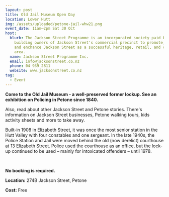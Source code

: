 ```yaml
---
layout: post
title: Old Jail Museum Open Day
location: Lower Hutt
img: /assets/uploaded/petone-jail-whw21.png
event_date: 11am–2pm Sat 30 Oct
host:
  blurb: The Jackson Street Programme is an incorporated society paid by the
    building owners of Jackson Street's commercial precinct to promote, preserve
    and enchance Jackson Street as a successful heritage, retail, and commerical
    area.
  name: Jackson Street Programme Inc.
  email: info@jacksonstreet.co.nz
  phone: 04 939 2811
  website: www.jacksonstreet.co.nz
tag:
  - Event
---
```

**Come to the Old Jail Museum - a well-preserved former lockup. See an exhibition on Policing in Petone since 1840.** 

Also, read about other Jackson Street and Petone stories. There's information on Jackson Street businesses, Petone walking tours, kids activity sheets and more to take away.

Built-in 1908 in Elizabeth Street, it was once the most senior station in the Hutt Valley with four constables and one sergeant. In the late 1940s, the Police Station and Jail were moved behind the old (now derelict) courthouse at 13 Elizabeth Street. Police used the courthouse as an office, but the lock-up continued to be used – mainly for intoxicated offenders – until 1978.

<br>

**No booking is required.** 

**Location:** 274B Jackson Street, Petone

**Cost:** Free